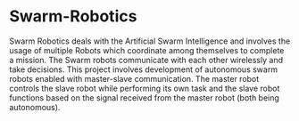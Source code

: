 # Swarm-Robotics
Swarm Robotics deals with the Artificial Swarm Intelligence and involves the usage of multiple Robots which coordinate among themselves to complete a mission. The Swarm robots communicate with each other wirelessly and take decisions. This project involves development of autonomous swarm robots enabled with master-slave communication. The master robot controls the slave robot while performing its own task and the slave robot functions based on the signal received from the master robot (both being autonomous).
